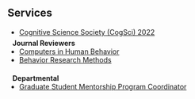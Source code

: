 ## Services

<ul style="margin:0 0 5px;">
  <li><a href="http://cvpr2023.thecvf.com/"><autocolor>Cognitive Science Society (CogSci) 2022</autocolor></a></li>
</ul>

<h4 style="margin:0 10px 0;">Journal Reviewers</h4>

<ul style="margin:0 0 20px;">
  <li><a href="https://www.sciencedirect.com/journal/computers-in-human-behavior"><autocolor>Computers in Human Behavior</autocolor></a></li>
  <li><a href="https://www.springer.com/journal/11263"><autocolor>Behavior Research Methods</autocolor></a></li>
</ul>

<h4 style="margin:0 10px 0;">Departmental</h4>
<ul style="margin:0 0 5px;">
  <li><a href="https://dornsife.usc.edu/psyc/gasp/"><autocolor>Graduate Student Mentorship Program Coordinator</autocolor></a></li>
</ul>
